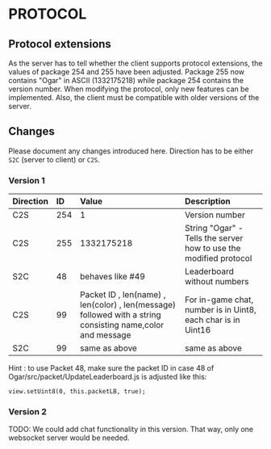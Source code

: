 # PROTOCOL

## Protocol extensions
As the server has to tell whether the client supports protocol extensions, the values of package 254 and 255 have been adjusted.
Package 255 now contains "Ogar" in ASCII (1332175218) while package 254 contains the version number. When modifying the protocol,
only new features can be implemented. Also, the client must be compatible with older versions of the server.

## Changes
Please document any changes introduced here. Direction has to be either `S2C` (server to client) or `C2S`.

### Version 1


| Direction  | ID  | Value | Description|
| :------------ |:---------------| :-----|:----|
|C2S       | 254 |                1 | Version number|
|C2S       | 255 |       1332175218 | String "Ogar" - Tells the server how to use the modified protocol|
|S2C       |  48 | behaves like #49 | Leaderboard without numbers|
|C2S       | 99  | Packet ID , len(name) , len(color) , len(message) followed with a string consisting name,color and message | For in-game chat, number is in Uint8, each char is in Uint16|
|S2C | 99 | same as above | same as above |

Hint : to use Packet 48, make sure the packet ID in case 48 of Ogar/src/packet/UpdateLeaderboard.js is adjusted like this: 
```
view.setUint8(0, this.packetLB, true);
```

### Version 2
TODO: We could add chat functionality in this version. That way, only one websocket server would be needed.
